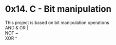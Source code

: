 # 0x14. C - Bit manipulation
This project is based on bit manipulation operations  
AND & 
OR |  
NOT ~  
XOR ^  

